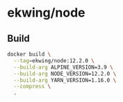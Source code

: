 # ekwing/node

## Build
```bash
docker build \
  --tag=ekwing/node:12.2.0 \
  --build-arg ALPINE_VERSION=3.9 \
  --build-arg NODE_VERSION=12.2.0 \
  --build-arg YARN_VERSION=1.16.0 \
  --compress \
  .
```

